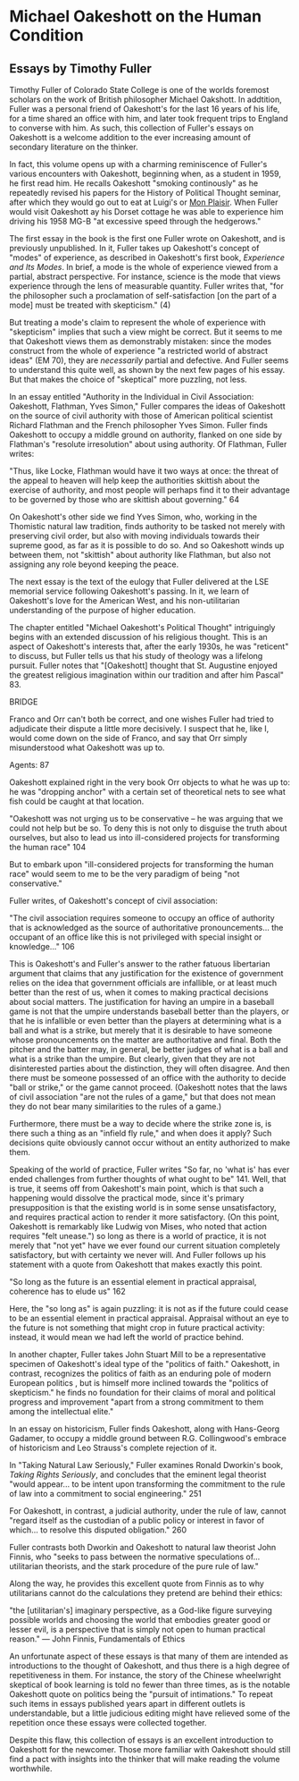 # Michael Oakeshott on the Human Condition

## Essays by Timothy Fuller

Timothy Fuller of Colorado State College is one of the worlds foremost scholars on the work of British philosopher
Michael Oakshott. In addtition, Fuller was a personal friend of Oakeshott's for the last 16 years of his life, for a time
shared an office with him, and later took frequent
trips to England to converse with him. As such, this collection of Fuller's essays on Oakeshott is a welcome addition to
the ever increasing amount of secondary literature on the thinker.

In fact, this volume opens up with a charming reminiscence of Fuller's various encounters with Oakeshott, beginning
when, as a student in 1959, he first read him. He recalls Oakeshott "smoking continously" as he repeatedly revised his papers
for the History of Political Thought seminar, after which they would go out to eat at Luigi's or [Mon
Plaisir](https://www.monplaisir.co.uk/about). When Fuller would visit Oakeshott ay his Dorset cottage he was able to experience
him driving his 1958 MG-B "at excessive speed through the hedgerows."

The first essay in the book is the first one Fuller wrote on Oakeshott, and is previously unpublished. In it, Fuller takes up
Oakeshott's concept of "modes" of experience, as described in Oakeshott's first book, *Experience and Its Modes*. In brief, a mode is
the whole of experience viewed from a partial, abstract perspective. For instance, science is the mode that views
experience through the lens of measurable quantity. Fuller writes that, "for the philosopher such a proclamation of
self-satisfaction [on the part of a mode] must be treated with skepticism." (4)

But treating a mode's claim to represent the whole of experience
with "skepticism" implies that such a view might be correct. But it seems to me that Oakeshott views them
as demonstrably mistaken: since the modes construct from the whole of experience "a restricted world of abstract ideas"
(EM 70), they are *necessarily* partial and defective. And Fuller seems to understand this quite well, as shown by the next few
pages of his essay. But that makes the choice of "skeptical" more puzzling, not less.


In an essay entitled "Authority in the Individual in Civil Association: Oakeshott, Flathman, Yves Simon," Fuller compares the
ideas of Oakeshott on the source of civil authority with those of American political scientist Richard Flathman and the French philosopher
Yves Simon. Fuller finds Oakeshott to occupy a
middle ground on authority, flanked on one side by Flathman's "resolute irresolution" about using authority. Of Flathman, Fuller writes:

"Thus, like Locke, Flathman would have it two ways at once: the threat of the appeal to heaven will help keep the
authorities skittish about the exercise of authority, and most people will perhaps find it to their advantage to be
governed by those who are skittish about governing." 64

On Oakeshott's other side we find Yves Simon, who, working in the Thomistic natural law tradition, finds authority to be tasked
not merely with preserving civil order, but also with moving individuals towards their supreme good, as far as it is
possible to do so. And so Oakeshott winds up between them, not "skittish" about authority like Flathman, but also not assigning
any role beyond keeping the peace.


The next essay is the text of the eulogy that Fuller delivered at the LSE memorial service following Oakeshott's
passing. In it, we learn of Oakeshott's love for the American West, and his non-utilitarian understanding of the purpose of
higher education. 


The chapter entitled "Michael Oakeshott's Political Thought" intriguingly begins with an extended discussion of his
religious thought. This is an aspect of Oakeshott's interests that, after the early 1930s, he was "reticent" to discuss,
but Fuller tells us that his study of theology was a lifelong pursuit. Fuller notes that "[Oakeshott] thought that St.
Augustine enjoyed the greatest religious imagination within our tradition and after him Pascal" 83.


BRIDGE

Franco and Orr can't both be correct, and one wishes Fuller had tried to adjudicate their dispute a little more
decisively. I suspect that he, like I, would come down on the side of Franco, and say that Orr simply misunderstood what
Oakeshott was up to.

Agents: 87

Oakeshott explained right in the very book Orr objects to what he was up to: he was "dropping anchor" with a certain set of
theoretical nets to see what fish could be caught at that location.




"Oakeshott was not urging us to be conservative – he was arguing that we could not help but be so. To deny this is not only to
disguise the truth about ourselves, but also to lead us into ill-considered projects for transforming the human race"
104

But to embark upon "ill-considered projects for transforming the human race" would seem to me to be the very paradigm of
being "not conservative."




Fuller writes, of Oakeshott's concept of civil association:

"The civil association requires someone to occupy an office of authority that is acknowledged as the source of
authoritative pronouncements... the occupant of an office like this is not privileged with special insight or knowledge..."
106

This is Oakeshott's and Fuller's answer to the rather fatuous libertarian argument that claims that any justification for the
existence of government relies on the idea that government officials are infallible, or at least much better than the
rest of us, when it comes to making practical decisions about social matters. The justification for having an umpire in
a baseball game is not that the umpire understands baseball better than the players, or that he is infallible or even
better than the players at determining what is a ball and what is a strike, but merely that it is desirable to have
someone whose pronouncements on the matter are authoritative and final. Both the pitcher and the batter may, in general,
be better judges of what is a ball and what is a strike than the umpire. But clearly, given that they are not
disinterested parties about the distinction, they will often disagree. And then there must be someone possessed of an
office with the authority to decide "ball or strike," or the game cannot proceed. (Oakeshott notes that the laws of
civil association "are not the rules of a game," but that does not mean they do not bear many similarities to the rules
of a game.)

Furthermore, there must be a way to decide where the strike zone is, is there such a thing as an "infield fly rule," and
when does it apply? Such decisions quite obviously cannot occur without an entity authorized to make them.


Speaking of the world of practice, Fuller writes "So far, no 'what is' has ever ended challenges from further thoughts
of what ought to be" 141. Well, that is true, it seems off from Oakeshott's main point, which is that such a happening would
dissolve the practical mode, since it's primary presupposition is that the existing world is in some sense
unsatisfactory, and requires practical action to render it more satisfactory. (On this point, Oakeshott is remarkably like
Ludwig von Mises, who noted that action requires "felt unease.") so long as there is a world of practice, it is not
merely that "not yet" have we ever found our current situation completely satisfactory, but with certainty we never
will. And Fuller follows up his statement with a quote from Oakeshott that makes exactly this point.





"So long as the future is an essential element in practical appraisal, coherence has to elude us" 162

Here, the "so long as" is again puzzling: it is not as if the future could cease to be an essential element in practical
appraisal. Appraisal without an eye to the future is not something that might crop in future practical activity:
instead, it would mean we had left the world of practice behind.


In another chapter, Fuller takes John Stuart Mill to be a representative specimen of Oakeshott's ideal type of the
"politics of faith." Oakeshott, in contrast, recognizes the politics of faith as an enduring pole of modern European politics ,
but is himself more inclined towards the "politics of skepticism." he finds no foundation for their claims of moral and
political progress and improvement "apart from a strong commitment to them among the intellectual elite."


In an essay on historicism, Fuller finds Oakeshott, along with Hans-Georg Gadamer, to occupy a middle ground between R.G.
Collingwood's embrace of historicism and Leo Strauss's complete rejection of it.



In "Taking  Natural Law Seriously," Fuller examines Ronald Dworkin's book, *Taking Rights Seriously*, and concludes that
the eminent legal theorist "would appear... to be intent upon transforming the commitment to the rule of law into a
commitment to social engineering." 251 

For Oakeshott, in contrast, a judicial authority, under the rule of law, cannot "regard itself as the custodian of a public
policy or interest in favor of which... to resolve this disputed obligation." 260

Fuller contrasts both Dworkin and Oakeshott to natural law theorist John Finnis, who "seeks to pass between the normative
speculations of... utilitarian theorists, and the stark procedure of the pure rule of law."

Along the way, he provides this excellent quote from Finnis as to why utilitarians cannot do the calculations they pretend are behind their ethics:

"the [utilitarian's] imaginary perspective, as a God-like figure surveying possible worlds and choosing the world that
embodies greater good or lesser evil, is a perspective that is simply not open to human practical reason." — John
Finnis, Fundamentals of Ethics






An unfortunate aspect of these essays is that many of them are intended as introductions to the thought of Oakeshott,
and thus there is a high degree of repetitiveness in them. For instance, the story of the Chinese wheelwright skeptical
of book learning is told no fewer than three times, as is the notable Oakeshott quote on politics being the "pursuit of
intimations." To repeat such items in essays published years apart in different
outlets is understandable, but a little judicious editing might have relieved some of the repetition
once these essays were collected together.

Despite this flaw, this collection of essays is an excellent introduction to Oakeshott for the newcomer. Those
more familiar with Oakeshott should still find a pact with insights into the thinker that will make reading the volume
worthwhile.


